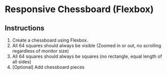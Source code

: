 # Responsive Chessboard (Flexbox)

  ## Instructions
  1. Create a chessboard using Flexbox.
  2. All 64 squares should always be visible (Zoomed in or out, no scrolling regardless of monitor size)
  3. All 64 squares should always be squares (no rectangle, equal length of all sides)
  4. [Optional] Add chessboard pieces
